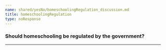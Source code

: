 ```yaml
---
name: shared/yesNo/homeschoolingRegulation_discussion.md
title: homeschoolingRegulation
type: noResponse
---
```


### Should homeschooling be regulated by the government?

---

